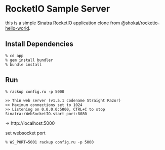RocketIO Sample Server
======================

this is a simple [Sinatra RocketIO](https://github.com/shokai/sinatra-rocketio) application clone from [@shokai/rocketio-hello-world](https://github.com/shokai/rocketio-hello-world).


Install Dependencies
--------------------

    % cd app
    % gem install bundler
    % bundle install


Run
---

    % rackup config.ru -p 5000

```
>> Thin web server (v1.5.1 codename Straight Razor)
>> Maximum connections set to 1024
>> Listening on 0.0.0.0:5000, CTRL+C to stop
Sinatra::WebSocketIO.start port:8080
```

=> http://localhost:5000


set websocket port

    % WS_PORT=5001 rackup config.ru -p 5000
